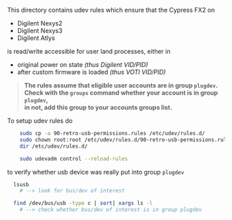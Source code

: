 This directory contains udev rules which ensure that the Cypress FX2 on
- Digilent Nexys2
- Digilent Nexys3
- Digilent Atlys

is read/write accessible for user land processes, either in
- original power on state          _(thus Digilent VID/PID)_
- after custom firmware is loaded  _(thus VOTI VID/PID)_

> **The rules assume that eligible user accounts are in group `plugdev`.  
> Check with the `groups` command whether your account is in group `plugdev`,  
> in not, add this group to your accounts groups list.**

To setup udev rules do
```bash
    sudo cp -a 90-retro-usb-permissions.rules /etc/udev/rules.d/
    sudo chown root:root /etc/udev/rules.d/90-retro-usb-permissions.rules
    dir /etc/udev/rules.d/

    sudo udevadm control --reload-rules
```

to verify whether usb device was really put into group `plugdev`
```bash
  lsusb
    # --> look for bus/dev of interest

  find /dev/bus/usb -type c | sort| xargs ls -l
    # --> check whether bus/dev of interest is in group plugdev
```
